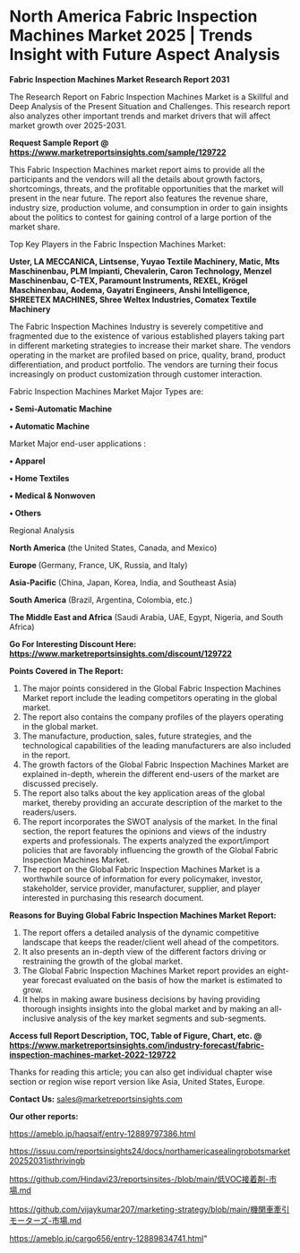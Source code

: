 # North America Fabric Inspection Machines Market 2025 | Trends Insight with Future Aspect Analysis

<strong>Fabric Inspection Machines Market Research Report 2031</strong>

The Research Report on Fabric Inspection Machines Market is a Skillful and Deep Analysis of the Present Situation and Challenges. This research report also analyzes other important trends and market drivers that will affect market growth over 2025-2031.

<strong>Request Sample Report @ <a href=https://www.marketreportsinsights.com/sample/129722>https://www.marketreportsinsights.com/sample/129722</a></strong>

This Fabric Inspection Machines market report aims to provide all the participants and the vendors will all the details about growth factors, shortcomings, threats, and the profitable opportunities that the market will present in the near future. The report also features the revenue share, industry size, production volume, and consumption in order to gain insights about the politics to contest for gaining control of a large portion of the market share.

Top Key Players in the Fabric Inspection Machines Market:

<strong>Uster, LA MECCANICA, Lintsense, Yuyao Textile Machinery, Matic, Mts Maschinenbau, PLM Impianti, Chevalerin, Caron Technology, Menzel Maschinenbau, C-TEX, Paramount Instruments, REXEL, Krögel Maschinenbau, Aodema, Gayatri Engineers, Anshi Intelligence, SHREETEX MACHINES, Shree Weltex Industries, Comatex Textile Machinery</strong>

The Fabric Inspection Machines Industry is severely competitive and fragmented due to the existence of various established players taking part in different marketing strategies to increase their market share. The vendors operating in the market are profiled based on price, quality, brand, product differentiation, and product portfolio. The vendors are turning their focus increasingly on product customization through customer interaction.

Fabric Inspection Machines Market Major Types are:

<strong>• Semi-Automatic Machine

• Automatic Machine</strong>

Market Major end-user applications :

<strong>• Apparel

• Home Textiles

• Medical & Nonwoven

• Others</strong>

Regional Analysis

</u><strong><b>North America</b></strong> (the United States, Canada, and Mexico)

<strong><b>Europe </b></strong>(Germany, France, UK, Russia, and Italy)

<strong><b>Asia-Pacific</b></strong> (China, Japan, Korea, India, and Southeast Asia)

<strong><b>South America</b></strong> (Brazil, Argentina, Colombia, etc.)

<strong><b>The Middle East and Africa</b></strong> (Saudi Arabia, UAE, Egypt, Nigeria, and South Africa)

<strong>Go For Interesting Discount Here: <a href=https://www.marketreportsinsights.com/discount/129722>https://www.marketreportsinsights.com/discount/129722</a></strong>

<strong>Points Covered in The Report:</strong>
<ol>
  <li>The major points considered in the Global Fabric Inspection Machines Market report include the leading competitors operating in the global market.</li>
  <li>The report also contains the company profiles of the players operating in the global market.</li>
  <li>The manufacture, production, sales, future strategies, and the technological capabilities of the leading manufacturers are also included in the report.</li>
  <li>The growth factors of the Global Fabric Inspection Machines Market are explained in-depth, wherein the different end-users of the market are discussed precisely.</li>
  <li>The report also talks about the key application areas of the global market, thereby providing an accurate description of the market to the readers/users.</li>
  <li>The report incorporates the SWOT analysis of the market. In the final section, the report features the opinions and views of the industry experts and professionals. The experts analyzed the export/import policies that are favorably influencing the growth of the Global Fabric Inspection Machines Market.</li>
  <li>The report on the Global Fabric Inspection Machines Market is a worthwhile source of information for every policymaker, investor, stakeholder, service provider, manufacturer, supplier, and player interested in purchasing this research document.</li>
</ol>
<strong>Reasons for Buying Global Fabric Inspection Machines Market Report:</strong>

<ol>
  <li>The report offers a detailed analysis of the dynamic competitive landscape that keeps the reader/client well ahead of the competitors.</li>
  <li>It also presents an in-depth view of the different factors driving or restraining the growth of the global market.</li>
  <li>The Global Fabric Inspection Machines Market report provides an eight-year forecast evaluated on the basis of how the market is estimated to grow.</li>
  <li>It helps in making aware business decisions by having providing thorough insights insights into the global market and by making an all-inclusive analysis of the key market segments and sub-segments.</li>
</ol>
<strong>Access full Report Description, TOC, Table of Figure, Chart, etc. @ <a href=https://www.marketreportsinsights.com/industry-forecast/fabric-inspection-machines-market-2022-129722>https://www.marketreportsinsights.com/industry-forecast/fabric-inspection-machines-market-2022-129722</a></strong>


Thanks for reading this article; you can also get individual chapter wise section or region wise report version like Asia, United States, Europe.

<strong>Contact Us:</strong>
sales@marketreportsinsights.com

<strong>Our other reports:</strong>

<a href=https://ameblo.jp/haqsaif/entry-12889797386.html>https://ameblo.jp/haqsaif/entry-12889797386.html</a>

<a href=https://issuu.com/reportsinsights24/docs/northamericasealingrobotsmarket20252031isthrivingb>https://issuu.com/reportsinsights24/docs/northamericasealingrobotsmarket20252031isthrivingb</a>

<a href=https://github.com/Hindavi23/reportsinsites-/blob/main/低VOC接着剤-市場.md>https://github.com/Hindavi23/reportsinsites-/blob/main/低VOC接着剤-市場.md</a>

<a href=https://github.com/vijaykumar207/marketing-strategy/blob/main/機関車牽引モーターズ-市場.md>https://github.com/vijaykumar207/marketing-strategy/blob/main/機関車牽引モーターズ-市場.md</a>

<a href=https://ameblo.jp/cargo656/entry-12889834741.html>https://ameblo.jp/cargo656/entry-12889834741.html</a>"
